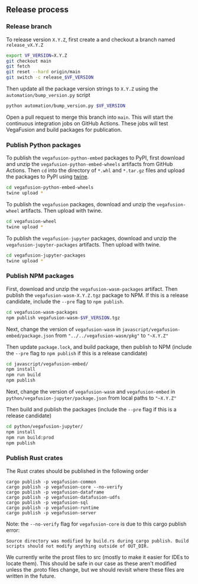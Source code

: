 ## Release process

### Release branch
To release version `X.Y.Z`, first create a and checkout a branch named `release_vX.Y.Z`

```bash
export VF_VERSION=X.Y.Z
git checkout main
git fetch
git reset --hard origin/main
git switch -c release_$VF_VERSION
```

Then update all the package version strings to `X.Y.Z` using the `automation/bump_version.py` script

```bash
python automation/bump_version.py $VF_VERSION
```

Open a pull request to merge this branch into `main`.  This will start the continuous integration jobs on GitHub Actions. These jobs will test VegaFusion and build packages for publication.

### Publish Python packages
To publish the `vegafusion-python-embed` packages to PyPI, first download and unzip the `vegafusion-python-embed-wheels` artifacts from GitHub Actions. Then `cd` into the directory of `*.whl` and `*.tar.gz` files and upload the packages to PyPI using [twine](https://pypi.org/project/twine/).

```bash
cd vegafusion-python-embed-wheels
twine upload *
```

To publish the `vegafusion` packages, download and unzip the `vegafusion-wheel` artifacts. Then upload with twine.

```bash
cd vegafusion-wheel
twine upload *
```

To publish the `vegafusion-jupyter` packages, download and unzip the `vegafusion-jupyter-packages` artifacts. Then upload with twine.

```bash
cd vegafusion-jupyter-packages
twine upload *
```

### Publish NPM packages
First, download and unzip the `vegafusion-wasm-packages` artifact. Then publish the `vegafusion-wasm-X.Y.Z.tgz` package to NPM.  If this is a release candidate, include the `--pre` flag to `npm publish`.

```bash
cd vegafusion-wasm-packages
npm publish vegafusion-wasm-$VF_VERSION.tgz
```

Next, change the version of `vegafusion-wasm` in `javascript/vegafusion-embed/package.json` from `"../../vegafusion-wasm/pkg"` to `"~X.Y.Z"`

Then update `package.lock`, and build package, then publish to NPM (include the `--pre` flag to `npm publish` if this is a release candidate)
```bash
cd javascript/vegafusion-embed/
npm install
npm run build 
npm publish
```

Next, change the version of `vegafusion-wasm` and `vegafusion-embed` in `python/vegafusion-jupyter/package.json` from local paths to `"~X.Y.Z"`

Then build and publish the packages (include the `--pre` flag if this is a release candidate)

```bash
cd python/vegafusion-jupyter/
npm install
npm run build:prod
npm publish
```

### Publish Rust crates
The Rust crates should be published in the following order

```
cargo publish -p vegafusion-common
cargo publish -p vegafusion-core --no-verify
cargo publish -p vegafusion-dataframe
cargo publish -p vegafusion-datafusion-udfs
cargo publish -p vegafusion-sql
cargo publish -p vegafusion-runtime
cargo publish -p vegafusion-server
```

Note: the `--no-verify` flag for `vegafusion-core` is due to this cargo publish error:
```
Source directory was modified by build.rs during cargo publish. Build scripts should not modify anything outside of OUT_DIR.
```
We currently write the prost files to src (mostly to make it easier for IDEs to locate them). This should be safe in our case
as these aren't modified unless the .proto files change, but we should revisit where these files are written in the future.

